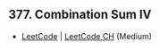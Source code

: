 ## 377. Combination Sum IV

-  [LeetCode](https://leetcode.com/problems/combination-sum-iv/) | [LeetCode CH](https://leetcode.cn/problems/combination-sum-iv/) (Medium)
